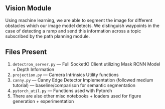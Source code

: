 ## Vision Module

Using machine learning, we are able to segment the image for different obstacles which our image model detects. We distinguish waypoints in the case of detecting a ramp and send this information across a topic subscribed by the path planning module. 

## Files Present
1. `detectron_server.py` — Full SocketIO Client utilizing Mask RCNN Model + Depth Information
2. `projection.py` — Camera Intrinsics Utility functions
3. `canny.py` — Canny Edge Detector Implementation (followed medium tutorial) — baseline/comparison for semantic segmentation
4. `pytorch_util.py` — Functions used with Pytorch 
5. There are also other misc notebooks + loaders used for figure generation + experimentation